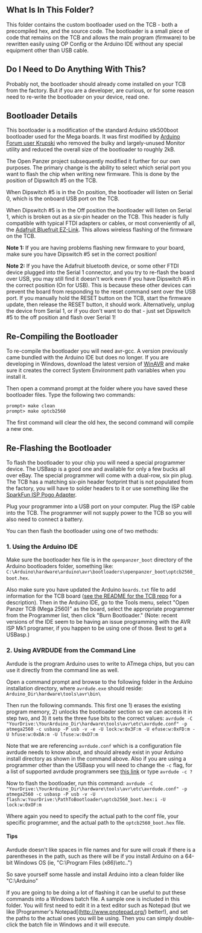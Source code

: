 ## What Is In This Folder? 

This folder contains the custom bootloader used on the TCB - both a precompiled hex, and the source code. The bootloader is a small piece of code that remains on the TCB and allows the main program (firmware) to be rewritten easily using OP Config or the Arduino IDE without any special equipment other than USB cable. 

## Do I Need to Do Anything With This? 

Probably not, the bootloader should already come installed on your TCB from the factory. But if you are a developer, are curious, or for some reason need to re-write the bootloader on your device, read one. 

## Bootloader Details

This bootloader is a modification of the standard Arduino stk500boot bootloader used for the Mega boards. It was first modified by [Arduino Forum user Krupski](http://forum.arduino.cc/index.php?topic=309467.0) who removed the bulky and largely-unused Monitor utility and reduced the overall size of the bootloader to roughly 2kB. 

The Open Panzer project subsequently modified it further for our own purposes. The primary change is the ability to select which serial port you want to flash the chip when writing new firmware. This is done by the position of Dipswitch #5 on the TCB. 

When Dipswitch #5 is in the On position, the bootloader will listen on Serial 0, which is the onboard USB port on the TCB. 

When Dipswitch #5 is in the Off position the bootloader will listen on Serial 1, which is broken out as a six-pin header on the TCB. This header is fully compatible with typical FTDI adapters or cables, or most conveniently of all, the [Adafruit Bluefruit EZ-Link](https://www.adafruit.com/product/1588). This allows wireless flashing of the firmware on the TCB. 

**Note 1:** If you are having problems flashing new firmware to your board, make sure you have Dipswitch #5 set in the correct position! 

**Note 2:** If you have the Adafruit bluetooth device, or some other FTDI device plugged into the Serial 1 connector, and you try to re-flash the board over USB, you may still find it doesn't work even if you have Dipswitch #5 in the correct position (On for USB). This is because these other devices can prevent the board from responding to the reset command sent over the USB port. If you manually hold the RESET button on the TCB, start the firmware update, then release the RESET button, it should work. Alternatively, unplug the device from Serial 1, or if you don't want to do that -  just set Dipswitch #5 to the off position and flash over Serial 1!

## Re-Compiling the Bootloader

To re-compile the bootloader you will need avr-gcc. A version previously came bundled with the Arduino IDE but does no longer. If you are developing in Windows, download the latest version of [WinAVR](https://sourceforge.net/projects/winavr/) and make sure it creates the correct System Environment path variables when you install it. 

Then open a command prompt at the folder where you have saved these bootloader files. Type the following two commands: 
```
prompt> make clean
prompt> make optcb2560
```

The first command will clear the old hex, the second command will compile a new one. 


## Re-Flashing the Bootloader
To flash the bootloader to your chip you will need a special programmer device. The USBasp is a good one and available for only a few bucks all over eBay. The special programmer will come with a dual-row, six pin plug. The TCB has a matching six-pin header footprint that is not populated from the factory, you will have to solder headers to it or use something like the [SparkFun ISP Pogo Adapter](https://www.sparkfun.com/products/11591). 

Plug your programmer into a USB port on your computer. Plug the ISP cable into the TCB. The programmer will not supply power to the TCB so you will also need to connect a battery. 

You can then flash the bootloader using one of two methods: 

### 1. Using the Arduino IDE
Make sure the bootloader hex file is in the `openpanzer_boot` directory of the Arduino bootloaders folder, something like: `C:\Arduino\hardware\arduino\avr\bootloaders\openpanzer_boot\optcb2560_boot.hex`. 

Also make sure you have updated the Arduino `boards.txt` file to add information for the TCB board ([see the README for the TCB repo](https://github.com/OpenPanzerProject/TCB) for a description). Then in the Arduino IDE, go to the Tools menu, select "Open Panzer TCB (Mega 2560)" as the board, select the appropriate programmer from the Programmer list, then click "Burn Bootloader." 
(Note: recent versions of the IDE seem to be having an issue programming with the AVR ISP Mk1 programer, if you happen to be using one of those. Best to get a USBasp.)

### 2. Using AVRDUDE from the Command Line
Avrdude is the program Arduino uses to write to ATmega chips, but you can use it directly from the command line as well. 

Open a command prompt and browse to the following folder in the Arduino installation directory, where `avrdude.exe` should reside:
`Arduino_Dir\hardware\tools\avr\bin\`

Then run the following commands. This first one 1) erases the existing program memory, 2) unlocks the bootloader section so we can access it in step two, and 3) it sets the three fuse bits to the correct values:
`avrdude -C "YourDrive:\YourArduino_Dir\hardware\tools\avr\etc\avrdude.conf" -p atmega2560 -c usbasp -P usb -v -e -U lock:w:0x3F:m -U efuse:w:0xFD:m -U hfuse:w:0xDA:m -U lfuse:w:0xD7:m`

Note that we are referencing `avrdude.conf` which is a configuration file avrdude needs to know about, and should already exist in your Arduino install directory as shown in the command above. Also if you are using a programmer other than the USBasp you will need to change the `-c` flag, for a list of supported avrdude programmers see [this link](http://www.nongnu.org/avrdude/user-manual/avrdude_4.html) or type `avrdude -c ?` 

Now to flash the bootloader, run this command:
`avrdude -C "YourDrive:\YourArduino_Dir\hardware\tools\avr\etc\avrdude.conf" -p atmega2560 -c usbasp -P usb -v -U flash:w:YourDrive:\PathToBootloader\optcb2560_boot.hex:i -U lock:w:0xOF:m`

Where again you need to specify the actual path to the conf file, your specific programmer, and the actual path to the `optcb2560_boot.hex` file. 

#### Tips
Avrdude doesn't like spaces in file names and for sure will croak if there is a parentheses in the path, such as there will be if you install Arduino on a 64-bit Windows OS (ie, "C:\Program Files (x86)\etc..")

So save yourself some hassle and install Arduino into a clean folder like "C:\Arduino\"

If you are going to be doing a lot of flashing it can be useful to put these commands into a Windows batch file. A sample one is included in this folder. You will first need to edit it in a text editor such as Notepad (but we like [Programmer's Notepad[(http://www.pnotepad.org/) better!), and set the paths to the actual ones you will be using. Then you can simply double-click the batch file in Windows and it will execute. 



